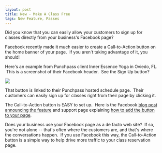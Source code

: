 ```yaml
---
layout: post
title: New - Make A Class Free
tags: New Feature, Passes
---
```


Did you know that you can easily allow your customers to sign up for classes directly from your business's Facebook page?

Facebook recently made it much easier to create a Call-to-Action button on the home banner of your page.  If you aren't taking advantage of it, you should!

Here's an example from Punchpass client Inner Essence Yoga in Oviedo, FL.  This is a screenshot of their Facebook header.  See the Sign Up button?

![](http://static1.squarespace.com/static/54ef8fbce4b0faa53f27edbf/t/552714a9e4b0e6a7fd125efc/1428624554570/?format=750w)

That button is linked to their Punchpass hosted schedule page.  Their customers can easily sign up for classes right from their page by clicking it. 

The Call-to-Action button is EASY to set up.  Here is the Facebook [blog post announcing the feature](https://www.facebook.com/business/news/call-to-action-button) and support page explaining [how to add the button to your page](https://www.facebook.com/help/312169205649942).

Does your business use your Facebook page as a de facto web site?  If so, you're not alone -- that's often where the customers are, and that's where the conversations happen.  If you use Facebook this way, the Call-to-Action button is a simple way to help drive more traffic to your class reservation page.
